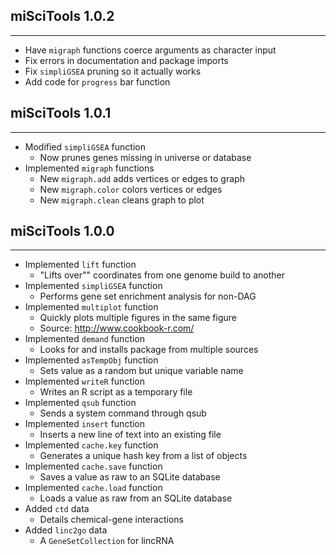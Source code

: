 ## miSciTools 1.0.2
---------------------
* Have `migraph` functions coerce arguments as character input
* Fix errors in documentation and package imports
* Fix `simpliGSEA` pruning so it actually works
* Add code for `progress` bar function

## miSciTools 1.0.1
---------------------
* Modified `simpliGSEA` function
    * Now prunes genes missing in universe or database
* Implemented `migraph` functions
    * New `migraph.add` adds vertices or edges to graph
    * New `migraph.color` colors vertices or edges
    * New `migraph.clean` cleans graph to plot

## miSciTools 1.0.0
---------------------
* Implemented `lift` function
    * "Lifts over"" coordinates from one genome build to another
* Implemented `simpliGSEA` function
    * Performs gene set enrichment analysis for non-DAG
* Implemented `multiplot` function
    * Quickly plots multiple figures in the same figure
    * Source: http://www.cookbook-r.com/
* Implemented `demand` function
    * Looks for and installs package from multiple sources
* Implemented `asTempObj` function
    * Sets value as a random but unique variable name
* Implemented `writeR` function
    * Writes an R script as a temporary file
* Implemented `qsub` function
    * Sends a system command through qsub
* Implemented `insert` function
    * Inserts a new line of text into an existing file
* Implemented `cache.key` function
    * Generates a unique hash key from a list of objects
* Implemented `cache.save` function
    * Saves a value as raw to an SQLite database
* Implemented `cache.load` function
    * Loads a value as raw from an SQLite database
* Added `ctd` data
    * Details chemical-gene interactions
* Added `linc2go` data
    * A `GeneSetCollection` for lincRNA
